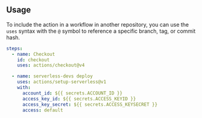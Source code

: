 
## Usage

To include the action in a workflow in another repository, you can use the
`uses` syntax with the `@` symbol to reference a specific branch, tag, or commit
hash.

```yaml
steps:
  - name: Checkout
    id: checkout
    uses: actions/checkout@v4

  - name: serverless-devs deploy
    uses: actions/setup-serverless@v1
    with:
      account_id: ${{ secrets.ACCOUNT_ID }}
      access_key_id: ${{ secrets.ACCESS_KEYID }}
      access_key_secret: ${{ secrets.ACCESS_KEYSECRET }}
      access: default
```
